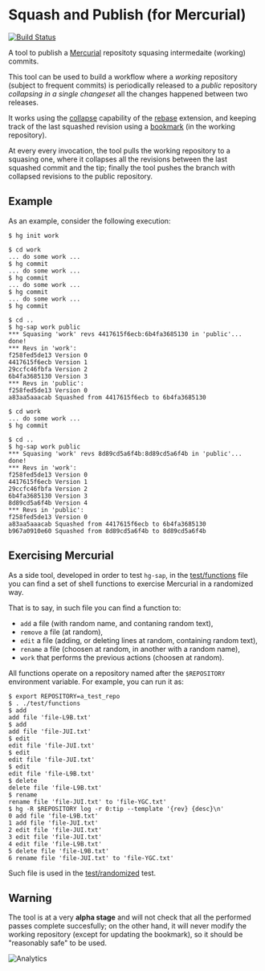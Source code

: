 # Squash and Publish (for Mercurial)

[![Build Status](https://travis-ci.org/mapio/hg-sap.png?branch=master)](https://travis-ci.org/mapio/hg-sap)

A tool to publish a [Mercurial](http://mercurial.selenic.com/) repositoty
squasing intermedaite (working) commits.

This tool can be used to build a workflow where a *working* repository
(subject to frequent commits) is periodically released to a *public*
repository *collapsing in a single changeset* all the changes happened between
two releases.

It works using the
[collapse](http://mercurial.selenic.com/wiki/RebaseExtension#Collapsing)
capability of the
[rebase](http://mercurial.selenic.com/wiki/RebaseExtension)
extension, and
keeping track of the last squashed revision using a
[bookmark](http://mercurial.selenic.com/wiki/Bookmarks)
(in the working repository).

At every every invocation, the tool pulls the working repository to a squasing
one, where it collapses all the revisions between the last squashed commit and
the tip; finally the tool pushes the branch with collapsed revisions to the
public repository.


## Example

As an example, consider the following execution:

	$ hg init work

	$ cd work
	... do some work ...
	$ hg commit
	... do some work ...
	$ hg commit
	... do some work ...
	$ hg commit
	... do some work ...
	$ hg commit

	$ cd ..
	$ hg-sap work public
	*** Squasing 'work' revs 4417615f6ecb:6b4fa3685130 in 'public'...   done!
	*** Revs in 'work':
	f258fed5de13 Version 0
	4417615f6ecb Version 1
	29ccfc46fbfa Version 2
	6b4fa3685130 Version 3
	*** Revs in 'public':
	f258fed5de13 Version 0
	a83aa5aaacab Squashed from 4417615f6ecb to 6b4fa3685130

	$ cd work
	... do some work ...
	$ hg commit

	$ cd ..
	$ hg-sap work public
	*** Squasing 'work' revs 8d89cd5a6f4b:8d89cd5a6f4b in 'public'...   done!
	*** Revs in 'work':
	f258fed5de13 Version 0
	4417615f6ecb Version 1
	29ccfc46fbfa Version 2
	6b4fa3685130 Version 3
	8d89cd5a6f4b Version 4
	*** Revs in 'public':
	f258fed5de13 Version 0
	a83aa5aaacab Squashed from 4417615f6ecb to 6b4fa3685130
	b967a0910e60 Squashed from 8d89cd5a6f4b to 8d89cd5a6f4b

## Exercising Mercurial

As a side tool, developed in order to test `hg-sap`, in the
[test/functions](test/functions) file you can find a set of shell functions to
exercise Mercurial in a randomized way.

That is to say, in such file you can find a function to:

- `add` a file (with random name, and contaning random text),
- `remove` a file (at random),
- `edit` a file (adding, or deleting lines at random, containing random text),
- `rename` a file (choosen at random, in another with a random name),
- `work` that performs the previous actions (choosen at random).

All functions operate on a repository named after the `$REPOSITORY`
environment variable. For example, you can run it as:

	$ export REPOSITORY=a_test_repo
	$ . ./test/functions
	$ add
	add file 'file-L9B.txt'
	$ add
	add file 'file-JUI.txt'
	$ edit
	edit file 'file-JUI.txt'
	$ edit
	edit file 'file-JUI.txt'
	$ edit
	edit file 'file-L9B.txt'
	$ delete
	delete file 'file-L9B.txt'
	$ rename
	rename file 'file-JUI.txt' to 'file-YGC.txt'
	$ hg -R $REPOSITORY log -r 0:tip --template '{rev} {desc}\n'
	0 add file 'file-L9B.txt'
	1 add file 'file-JUI.txt'
	2 edit file 'file-JUI.txt'
	3 edit file 'file-JUI.txt'
	4 edit file 'file-L9B.txt'
	5 delete file 'file-L9B.txt'
	6 rename file 'file-JUI.txt' to 'file-YGC.txt'

Such file is used in the [test/randomized](test/randomized) test.

## Warning

The tool is at a very **alpha stage** and will not check that all the
performed passes complete succesfully; on the other hand, it will never modify
the working repository (except for updating the bookmark), so it should be
"reasonably safe" to be used.


![Analytics](https://ga-beacon.appspot.com/UA-377250-20/hg-sap?pixel)
